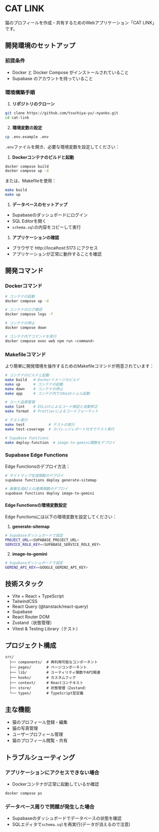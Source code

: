 # CAT LINK

猫のプロフィールを作成・共有するためのWebアプリケーション「CAT LINK」です。

## 開発環境のセットアップ

### 前提条件

- Docker と Docker Compose がインストールされていること
- Supabase のアカウントを持っていること

### 環境構築手順

1. **リポジトリのクローン**
```bash
git clone https://github.com/tsuchiya-yu/-nyanko.git
cd cat-link
```

2. **環境変数の設定**
```bash
cp .env.example .env
```
`.env`ファイルを開き、必要な環境変数を設定してください：

1. **Dockerコンテナのビルドと起動**
```bash
docker compose build
docker compose up -d
```
または、Makefileを使用：
```bash
make build
make up
```

1. **データベースのセットアップ**
- Supabaseのダッシュボードにログイン
- SQL Editorを開く
- `schema.sql`の内容をコピーして実行

1. **アプリケーションの確認**
- ブラウザで http://localhost:5173 にアクセス
- アプリケーションが正常に動作することを確認

## 開発コマンド

### Dockerコマンド
```bash
# コンテナの起動
docker compose up -d

# コンテナのログ確認
docker compose logs -f

# コンテナの停止
docker compose down

# コンテナ内でコマンドを実行
docker compose exec web npm run <command>
```

### Makefileコマンド
より簡単に開発環境を操作するためのMakefileコマンドが用意されています：

```bash
# コンテナのビルドと起動
make build   # Dockerイメージのビルド
make up      # コンテナの起動
make down    # コンテナの停止
make app     # コンテナ内でのbashシェル起動

# コード品質管理
make lint    # ESLintによるコード検証と自動修正
make format  # Prettierによるコードフォーマット

# テスト実行
make test           # テストの実行
make test-coverage  # カバレッジレポート付きでテスト実行

# Supabase Functions
make deploy-function  # image-to-gemini関数をデプロイ
```

### Supabase Edge Functions

Edge Functionsのデプロイ方法：

```bash
# サイトマップ生成関数のデプロイ
supabase functions deploy generate-sitemap

# 画像生成AIとの連携関数のデプロイ
supabase functions deploy image-to-gemini
```

#### Edge Functionsの環境変数設定

Edge Functionsには以下の環境変数を設定してください：

1. **generate-sitemap**
```bash
# Supabaseダッシュボードで設定
PROJECT_URL=<SUPABASE_PROJECT_URL>
SERVICE_ROLE_KEY=<SUPABASE_SERVICE_ROLE_KEY>
```

2. **image-to-gemini**
```bash
# Supabaseダッシュボードで設定
GEMINI_API_KEY=<GOOGLE_GEMINI_API_KEY>
```

## 技術スタック

- Vite + React + TypeScript
- TailwindCSS
- React Query (@tanstack/react-query)
- Supabase
- React Router DOM
- Zustand（状態管理）
- Vitest & Testing Library（テスト）

## プロジェクト構成

```
src/
  ├── components/  # 再利用可能なコンポーネント
  ├── pages/       # ページコンポーネント
  ├── lib/         # ユーティリティ関数やAPI関連
  ├── hooks/       # カスタムフック
  ├── context/     # Reactコンテキスト
  ├── store/       # 状態管理（Zustand）
  └── types/       # TypeScript型定義
```

## 主な機能

- 猫のプロフィール登録・編集
- 猫の写真管理
- ユーザープロフィール管理
- 猫のプロフィール閲覧・共有

## トラブルシューティング

### アプリケーションにアクセスできない場合
- Dockerコンテナが正常に起動しているか確認
```bash
docker compose ps
```

### データベース周りで問題が発生した場合
- Supabaseのダッシュボードでデータベースの状態を確認
- SQLエディタで`schema.sql`を再実行(データが消えるので注意)
